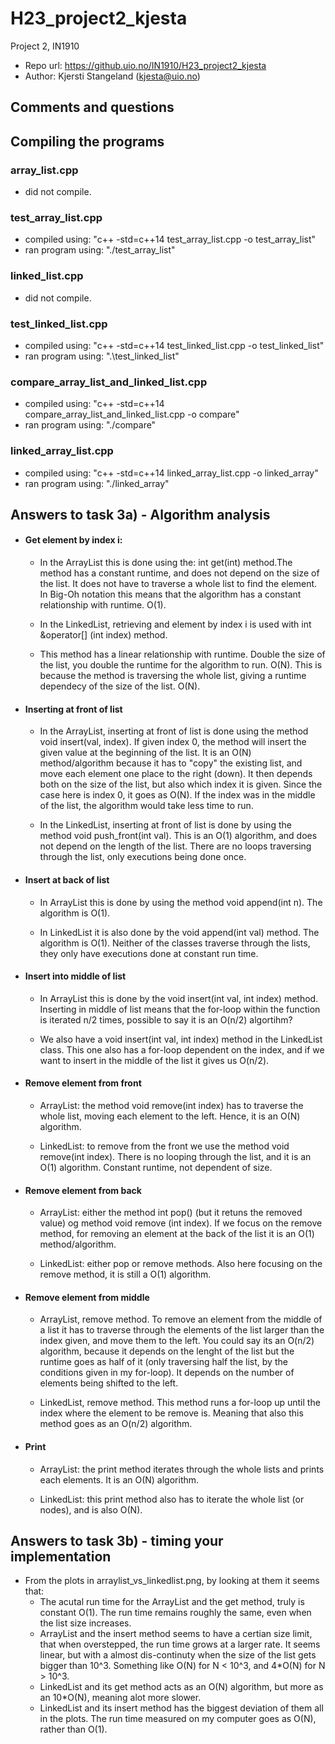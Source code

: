 # H23_project2_kjesta
Project 2, IN1910
- Repo url: https://github.uio.no/IN1910/H23_project2_kjesta
- Author: Kjersti Stangeland (kjesta@uio.no)

## Comments and questions

## Compiling the programs

### array_list.cpp
- did not compile.
### test_array_list.cpp
- compiled using: "c++ -std=c++14 test_array_list.cpp -o test_array_list"
- ran program using: "./test_array_list"
### linked_list.cpp
- did not compile.
### test_linked_list.cpp
- compiled using: "c++ -std=c++14 test_linked_list.cpp -o test_linked_list"
- ran program using: ".\test_linked_list"
### compare_array_list_and_linked_list.cpp
- compiled using: "c++ -std=c++14 compare_array_list_and_linked_list.cpp -o compare"
- ran program using: "./compare"
### linked_array_list.cpp
- compiled using: "c++ -std=c++14 linked_array_list.cpp -o linked_array"
- ran program using: "./linked_array"

## Answers to task 3a) - Algorithm analysis
- #### Get element by index i:
    - In the ArrayList this is done using the: int get(int) method.The method has a constant runtime, and does not depend on the size of the list. It does not have to traverse a whole list to find the element. In Big-Oh notation this means that the algorithm has a constant relationship with runtime. O(1).

    - In the LinkedList, retrieving and element by index i is used with  int &operator[] (int index) method.
    -  This method has a linear relationship with runtime. Double the size of the list, you double the runtime for the algorithm to run. O(N). This is because the method is traversing the whole list, giving a runtime dependecy of the size of the list. O(N).

- #### Inserting at front of list
    - In the ArrayList, inserting at front of list is done using the method void insert(val, index). If given index 0, the method will insert the given value at the beginning of the list.
    It is an O(N) method/algorithm because it has to "copy" the existing list, and move each element one place to the right (down). It then depends both on the size of the list, but also which index it is given. Since the case here is index 0, it goes as O(N). If the index was in the middle of the list, the algorithm would take less time to run. 

    - In the LinkedList, inserting at front of list is done by using the method void push_front(int val). This is an O(1) algorithm, and does not depend on the length of the list. There are no loops traversing through the list, only executions being done once. 

- #### Insert at back of list
    - In ArrayList this is done by using the method void append(int n). The algorithm is O(1).

    - In LinkedList it is also done by the void append(int val) method. The algorithm is O(1). Neither of the classes traverse through the lists, they only have executions done at constant run time. 

- #### Insert into middle of list
    - In ArrayList this is done by the void insert(int val, int index) method. Inserting in middle of list means that the for-loop within the function is iterated n/2 times, possible to say it is an O(n/2) algortihm?

    - We also have a void insert(int val, int index) method in the LinkedList class. This one also has a for-loop dependent on the index, and if we want to insert in the middle of the list it gives us O(n/2).
 
- #### Remove element from front
    - ArrayList: the method void remove(int index) has to traverse the whole list, moving each element to the left. Hence, it is an O(N) algorithm.

    - LinkedList: to remove from the front we use the method void remove(int index). There is no looping through the list, and it is an O(1) algorithm. Constant runtime, not dependent of size.

- #### Remove element from back
    - ArrayList: either the method int pop() (but it retuns the removed value) og method void remove (int index). If we focus on the remove method, for removing an element at the back of the list it is an O(1) method/algorithm.

    - LinkedList: either pop or remove methods. Also here focusing on the remove method, it is still a O(1) algorithm.

- #### Remove element from middle
    - ArrayList, remove method. To remove an element from the middle of a list it has to traverse through the elements of the list larger than the index given, and move them to the left. You could say its an O(n/2) algorithm, because it depends on the lenght of the list but the runtime goes as half of it (only traversing half the list, by the conditions given in my for-loop). It depends on the number of elements being shifted to the left.

    - LinkedList, remove method. This method runs a for-loop up until the index where the element to be remove is. Meaning that also this method goes as an O(n/2) algorithm.

- #### Print
    - ArrayList: the print method iterates through the whole lists and prints each elements. It is an O(N) algorithm.

    - LinkedList: this print method also has to iterate the whole list (or nodes), and is also O(N).

## Answers to task 3b) - timing your implementation
- From the plots in arraylist_vs_linkedlist.png, by looking at them it seems that:
    - The acutal run time for the ArrayList and the get method, truly is constant O(1). The run time remains roughly the same, even when the list size increases.
    - ArrayList and the insert method seems to have a certian size limit, that when overstepped, the run time grows at a larger rate. It seems linear, but with a almost dis-continuty when the size of the list gets bigger than 10^3. Something like O(N) for N < 10^3, and 4*O(N) for N > 10^3.
    - LinkedList and its get method acts as an O(N) algorithm, but more as an 10*O(N), meaning alot more slower.
    - LinkedList and its insert method has the biggest deviation of them all in the plots. The run time measured on my computer goes as O(N), rather than O(1).


